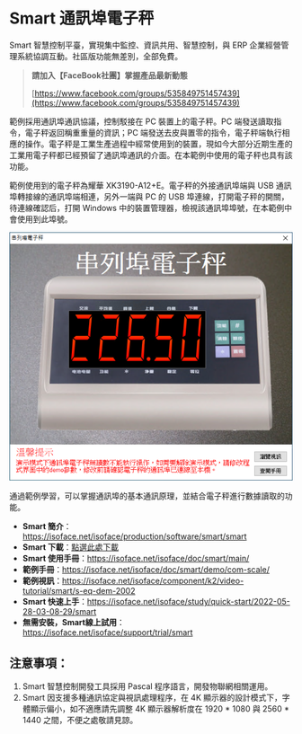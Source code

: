 # Smart 通訊埠電子秤

Smart 智慧控制平臺，實現集中監控、資訊共用、智慧控制，與 ERP 企業經營管理系統協調互動。社區版功能無差別，全部免費。

> **請加入【FaceBook社團】掌握產品最新動態**
>
> [https://www.facebook.com/groups/535849751457439](https://www.facebook.com/groups/535849751457439)

範例採用通訊埠通訊協議，控制駁接在 PC 裝置上的電子秤。PC 端發送讀取指令，電子秤返回稱重重量的資訊；PC 端發送去皮與置零的指令，電子秤端執行相應的操作。電子秤是工業生產過程中經常使用到的裝置，現如今大部分近期生產的工業用電子秤都已經預留了通訊埠通訊的介面。在本範例中使用的電子秤也具有該功能。

範例使用到的電子秤為耀華 XK3190-A12+E。電子秤的外接通訊埠端與 USB 通訊埠轉接線的通訊埠端相連，另外一端與 PC 的 USB 埠連線，打開電子秤的開關，待連線確認后，打開 Windows 中的裝置管理器，檢視該通訊埠埠號，在本範例中會使用到此埠號。

![](images/20220920165214.png)

通過範例學習，可以掌握通訊埠的基本通訊原理，並結合電子秤進行數據讀取的功能。

* **Smart 簡介**：https://isoface.net/isoface/production/software/smart/smart
* **Smart 下載**：[點選此處下載](https://github.com/isoface-iot/Smart/releases/latest)
* **Smart 使用手冊**：https://isoface.net/isoface/doc/smart/main/
* **範例手冊**：https://isoface.net/isoface/doc/smart/demo/com-scale/
* **範例視訊**：https://isoface.net/isoface/component/k2/video-tutorial/smart/s-eq-dem-2002
* **Smart 快速上手**：https://isoface.net/isoface/study/quick-start/2022-05-28-03-08-29/smart
* **無需安裝，Smart線上試用**：https://isoface.net/isoface/support/trial/smart

## 注意事項：
1. Smart 智慧控制開發工具採用 Pascal 程序語言，開發物聯網相關運用。
2. Smart 因支援多種通訊協定與視訊處理程序，在 4K 顯示器的設計模式下，字體顯示偏小，如不適應請先調整 4K 顯示器解析度在 1920 * 1080 與 2560 * 1440 之間，不便之處敬請見諒。